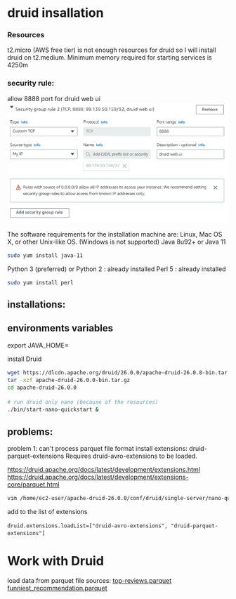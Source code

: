 # druid insallation

### Resources
t2.micro (AWS free tier) is not enough resources for druid so
I will install druid on t2.medium.
Minimum memory required for starting services is 4250m

### security rule:
allow 8888 port for druid web ui
![image](images/add-security-group-rule-port-8888.PNG)

The software requirements for the installation machine are:
Linux, Mac OS X, or other Unix-like OS. (Windows is not supported)
Java 8u92+ or Java 11
```bash
sudo yum install java-11
```
Python 3 (preferred) or Python 2 : already installed
Perl 5 : already installed
```bash
sudo yum install perl
```

## installations:

## environments variables
export JAVA_HOME=

install Druid
```bash
wget https://dlcdn.apache.org/druid/26.0.0/apache-druid-26.0.0-bin.tar.gz
tar -xzf apache-druid-26.0.0-bin.tar.gz
cd apache-druid-26.0.0

# run druid only nano (because of the resources)
./bin/start-nano-quickstart &
```

## problems:

problem 1: can't process parquet file format
install extensions: druid-parquet-extensions
Requires druid-avro-extensions to be loaded.

https://druid.apache.org/docs/latest/development/extensions.html
https://druid.apache.org/docs/latest/development/extensions-core/parquet.html

```bash
vim /home/ec2-user/apache-druid-26.0.0/conf/druid/single-server/nano-quickstart/_common/common.runtime.properties
```

add to the list of extensions

```druid.extensions.loadList=["druid-avro-extensions", "druid-parquet-extensions"]```

# Work with Druid
load data from parquet file sources:
[top-reviews.parquet
](https://github.com/ofirshmuel/druid-insallation/raw/main/top-reviews.parquet)
[funniest_recommendation.parquet
](https://github.com/ofirshmuel/druid-insallation/raw/main/funniest_recommendation.parquet)
